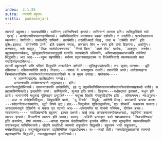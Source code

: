 ```yaml
---
index:  3.1.85
sutra:  व्यत्ययो बहुलम्
vritti:  padamanjari
---
```


	व्यत्ययो बहुलम्।। यथायथमिति। स्वस्मिन् स्वस्मिन्विषये इत्यर्थः। व्यतिगमनं व्यत्यय इति। व्यतिपूर्वादिणो भावे `एरच्`। अन्योऽन्यविषयावगाहनमित्यर्थः। क्वचिदित्यादिना व्यत्ययस्य प्रकारं दर्शयति। न मरतीति। परस्मैपदमप्यत्र व्यत्ययेन। नेषत्विति। नयतेर्लोटि शप्सिपौ। तरुषेमेति। तरतेर्विध्यादौ लिङ्, तथा च `तरेमेति प्राप्ते` इति वृत्तिः;इतरथा `तीर्यास्मेति प्राप्ते` इति वक्तव्यं स्यात्, ततश्शप् सिप् = त्यय इति त्रयो विकरणाः, धातोर्गुणः। तरुषमस्, ततो यासुट्, `लिङः सलोपोऽनन्त्यस्य` `नित्यं ङितः` `अतो येयः` यलोपः, `आद्गुणः` तरुषेम।
	बहुलग्रहणमनर्थकम्, पूर्वसूत्रादपिशब्दस्यानुवृत्तौ छन्दसि व्यत्ययोऽपि भविष्यति, अपिशब्दाद्यथाप्राप्तञ्चेति सर्वमिष्टं सिद्ध्यति। अत आह----बहुल ग्रहणमिति। सर्वस्य प्रकृतस्याप्रकृतस्य च विधेर्व्यभिचारो व्यत्ययलक्षणो यथा स्यादित्येवमर्थमित्यर्थः।
	एवमर्थे बहुलग्रहणे सति यदिष्टं सिद्ध्यति तत्श्लोकेन दर्शयति---सुप्तिङुपग्रहेत्यादि। तत्र सुपाम् व्यत्ययः---धुरि दक्षिणायाः। दक्षिणस्यामिति प्राप्ते। तिङाम्----चषालं ये अश्वयूपाय तक्षति। तक्षन्तीति प्राप्ते। लादेशव्यङ्ग्यः क्रियासाधनविशेषः स्वार्थपरार्थत्वव्यक्तवाक्त्वादिको यः स मुख्य उपग्रहः। यथोक्तम्----
		य आत्मनेपदाद्भेदः क्वचिदर्थस्य गम्यते।।
		अन्यतश्चापि लादेशान्मन्यन्ते तमुपग्रहम्।। इति।
	आत्मनेपदाद्धेतोरित्यर्थः। एवमन्यतश्चापि लादेशदिति, इह तु तद्व्यक्तिनिमित्तत्वात्परस्मैपदात्मनेपदयोरुपग्रहशब्दो वर्त्तते। स ब्रह्मचारिणमिच्छते। इच्छतीति प्राप्ते। ऊर्मिर्युव्यति, युध्यत इति प्राप्ते। लिङ्गम---मधोस्तृप्ता इवासते, मधुन इति प्राप्ते। भाषायामपि मधुशब्दं पुंल्लिङ्गं प्रयुञ्जते----`मधूंश्च बिभ्रति र्मयसुरविटपिन इति`, तच्चिन्त्यम्। नरःउपुरुषः----अधा स वीरेर्द्दशभिर्वियूयाः, वियूयादिति प्राप्ते, `यु मिश्रये` `विपूर्वः, आशिषि लिङ्। कालवाची प्रत्ययः कालः----श्वोऽग्नीनाधास्यमानेन, लुटो विषये लृट्। हल्---त्रिष्टुभौजः शुफितमुग्रवीरम्,`शुभ शोभार्थे` भकारस्य फकारः। आश्वलायनसूत्रे तैत्तिरीये च भकार एव पठ्यते अच्----उपगायन्ति मा पत्नयो गर्भिणयः, दीर्घस्य ह्रस्वः। स्वरव्यत्ययः----`परादिश्छन्दसि बहुलम्` इत्यत्र वक्ष्यते। कर्तृ शब्दः कारकमात्रस्योपलक्षणार्थः, तद्वाचिनां शब्दानां व्यत्यय इत्यर्थः। विभक्तीनां व्यतत्य इति यावत्। यङाम्---यङिति प्रत्याहारः यङो यशब्दादारभ्य `लिङ्याशिष्यङ्` इति ङकारेण, तेषां व्यत्ययः----आण्डा शुष्मस्य भेदतीत्यादिना वृत्तावेव दर्शितः। एषां सुप्रभृतीनां व्यत्ययमिच्छति चशास्त्रकृत् पाणिनिराचार्यः। सोऽपि तथाविधो व्यत्ययो बाहुलकेन सिद्ध्यति। बहुलस्य भावो बाहुलकम्, मनोज्ञादित्वाद्रुञ्। तत्पुनर्बहुलशब्दस्य प्रवृत्तिनिमित्तं यद्वह्वर्थादानम्। च---शब्दो हेतौ। यस्मादेवमुक्तप्रकारो व्यत्ययो बहुलग्रहणेनैव सिद्ध्यति, तस्माद्वहुलग्रहणं कृतमित्यर्थः।।
